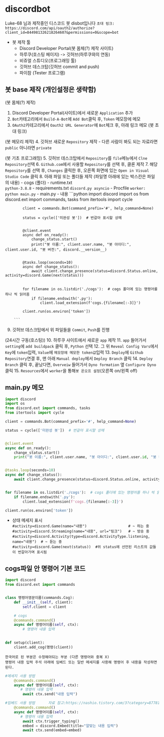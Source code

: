 # discordbot
Luke-68 님과 제작중인 디스코드 봇 disbot입니다
`초대 링크: https://discord.com/api/oauth2/authorize?client_id=844981326218264607&permissions=0&scope=bot`

- 봇 제작 툴
    - Discord Developer Portal(봇 몸체(?) 제작 사이트)
    - 하루쿠(호스팅 페이지) -> 깃허브(하루쿠와의 연동)
    - 비쥬얼 스튜디오(프로그래밍 툴)
    - 깃허브 데스크탑(깃허브 commit and push)
    - 파이참 (Tester 프로그램)


## 봇 base 제작 (개인설정은 생략함)
(봇 몸체(?) 제작)
1. Discord Developer Portal(사이트)에서 새로운 `Application` 추가
2. `Bot`카테고리에서 `Build-A-Bot`에 `Add Bot`클릭 후, `Token` 메모장에 메모
3. `OAuth2`카테고리에서 `Oauth2 URL Generator`에 `Bot`체크 후, 아래 링크 메모 (봇 초대 링크)

(봇 메모리 제작)
4. 깃허브 새로운 `Repository` 제작 
    - 다른 사람이 봐도 되는 자료라면 `public` 아니라면 `private`

(봇 기초 프로그래밍)
5. 깃허브 데스크탑에서 `Repository`를 `file`메뉴에서 `Clne Repository`선택
6. `Github.com`에서 사용할 `Repository`를 선택 후, 클론 제작
7. 해당 `Repository`를 선택 후, `Changes` 클릭한 후, 오른쪽 화면에 있는 `Open in Visual Studio Code` 클릭
8. 아래 파일 또는 폴더들 제작   (파일명 아래에 있는 박스칸은 파일의 내용)
    - cogs (폴더)
    - runtime.txt  
        ```
            python-3.8.8
        ```
    - requirements.txt
        ```
            discord.py
            asyncio
        ```
    - Procfile
        ```
            worker: python main.py
        ```
    - main.py 
        - 내용
        ```python
            import discord
            import os
            from discord.ext import commands, tasks
            from itertools import cycle

            client = commands.Bot(command_prefix='#', help_command=None)

            status = cycle(['미완성 봇'])  # 번갈아 표시할 상메


            @client.event
            async def on_ready():
                change_status.start()
                print("봇 이름:", client.user.name, "봇 아이디:", client.user.id, "봇 버전:", discord.__version__)


            @tasks.loop(seconds=10)
            async def change_status():
                await client.change_presence(status=discord.Status.online, activity=discord.Game(next(status)))


            for filename in os.listdir('./cogs'):  # cogs 폴더에 있는 명령어를 하나 씩 읽어옴
                if filename.endswith('.py'):
                    client.load_extension(f'cogs.{filename[:-3]}')

            client.run(os.environ['token'])

        ```
9. 깃허브 데스크탑에서 위 파일들을 `Commit`, `Push`를 진행

(24시간 구동(호스팅))
10. 하루쿠 사이트에서 새로운 `app` 제작
11. `app` 들어가서 `setting`에 `add buildpack` 클릭 후, `Python` 선택
12. 그 위 `Reveal Config Vars`에서 `Key`에 `token`입력, `Value`에 `메모장에 메모한 token값`입력
13. `Deploy`에 `Github Repository`연결 후, 맨 아래 `Manual deploy`에서 `Deploy Branch` 클릭
14. `Deploy Branch` 클릭 후, 끝났다면, `Overveiw` 들어가서 `Dyno formation` 옆 `Configure Dyno` 클릭
15. `Resources`에서 `worker`을 통해`봇 온오프 설정`(오른쪽 on/왼쪽 off)


















##  main.py 메모
```python
import discord
import os
from discord.ext import commands, tasks
from itertools import cycle

client = commands.Bot(command_prefix='#', help_command=None)

status = cycle(['미완성 봇'])  # 번갈아 표시할 상메


@client.event
async def on_ready():
    change_status.start()
    print("봇 이름:", client.user.name, "봇 아이디:", client.user.id, "봇 버전:", discord.__version__)


@tasks.loop(seconds=10)
async def change_status():
    await client.change_presence(status=discord.Status.online, activity=discord.Game(next(status)))


for filename in os.listdir('./cogs'):  # cogs 폴더에 있는 명령어를 하나 씩 읽어옴
    if filename.endswith('.py'):
        client.load_extension(f'cogs.{filename[:-3]}')

client.run(os.environ['token'])

```
- 상태 메세지 표시    
`#activity=discord.Game(name="내용")                   # ~ 하는 중`      
`#activity=discord.Streaming(name="내용", url="링크")   # ~ 방송 중`    
`#activity=discord.Activity(type=discord.ActivityType.listening, name="내용")  # ~ 듣는 중`       
`#activity=discord.Game(next(status))  #위 status에 선언된 리스트의 값들이 번갈아가며 표시됨`

## cogs파일 안 명령어 기본 코드
```python
import discord
from discord.ext import commands


class 명령어영문이름(commands.Cog):
    def __init__(self, client):
        self.client = client

    # cogs
    @commands.command()
    async def 명령어이름(self, ctx):
        # 명령어 내용 입력
        

def setup(client):
    client.add_cog(명령(client))

```
`한국어로 된 부분은 수정해야되는 부분 (다른 명령어와 중복 X)`   
`명령어 내용 입력 주석 아래에 임베드 또는 일반 메세지를 사용해 명령어 후 내용을 작성하면 된다.`  
```python
#메세지 사용 방법
    @commands.command()
    async def 명령어이름(self, ctx):
       # 명령어 내용 입력
        await ctx.send("내용 입력")
```
```python
#임베드 사용 방법      자료 참고:https://nashio.tistory.com/3?category=877811
    @commands.command()
    async def 명령어이름(self, ctx):
       # 명령어 내용 입력
        await ctx.trigger_typing()
        embed = discord.Embed(title="알맞는 내용 입력")
        await ctx.send(embed=embed)

```
        
